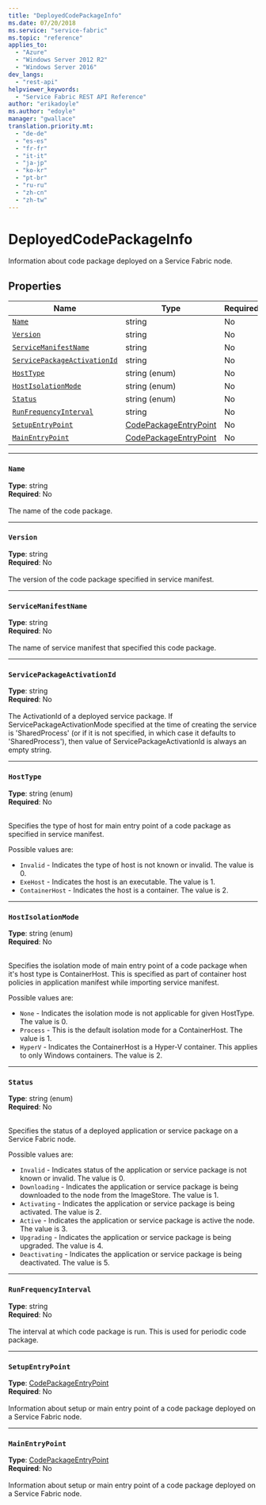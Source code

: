 ```yaml
---
title: "DeployedCodePackageInfo"
ms.date: 07/20/2018
ms.service: "service-fabric"
ms.topic: "reference"
applies_to: 
  - "Azure"
  - "Windows Server 2012 R2"
  - "Windows Server 2016"
dev_langs: 
  - "rest-api"
helpviewer_keywords: 
  - "Service Fabric REST API Reference"
author: "erikadoyle"
ms.author: "edoyle"
manager: "gwallace"
translation.priority.mt: 
  - "de-de"
  - "es-es"
  - "fr-fr"
  - "it-it"
  - "ja-jp"
  - "ko-kr"
  - "pt-br"
  - "ru-ru"
  - "zh-cn"
  - "zh-tw"
---
```

# DeployedCodePackageInfo

Information about code package deployed on a Service Fabric node.

## Properties
| Name | Type | Required |
| --- | --- | --- |
| [`Name`](#name) | string | No |
| [`Version`](#version) | string | No |
| [`ServiceManifestName`](#servicemanifestname) | string | No |
| [`ServicePackageActivationId`](#servicepackageactivationid) | string | No |
| [`HostType`](#hosttype) | string (enum) | No |
| [`HostIsolationMode`](#hostisolationmode) | string (enum) | No |
| [`Status`](#status) | string (enum) | No |
| [`RunFrequencyInterval`](#runfrequencyinterval) | string | No |
| [`SetupEntryPoint`](#setupentrypoint) | [CodePackageEntryPoint](sfclient-v63-model-codepackageentrypoint.md) | No |
| [`MainEntryPoint`](#mainentrypoint) | [CodePackageEntryPoint](sfclient-v63-model-codepackageentrypoint.md) | No |

____
### `Name`
__Type__: string <br/>
__Required__: No<br/>
<br/>
The name of the code package.

____
### `Version`
__Type__: string <br/>
__Required__: No<br/>
<br/>
The version of the code package specified in service manifest.

____
### `ServiceManifestName`
__Type__: string <br/>
__Required__: No<br/>
<br/>
The name of service manifest that specified this code package.

____
### `ServicePackageActivationId`
__Type__: string <br/>
__Required__: No<br/>
<br/>
The ActivationId of a deployed service package. If ServicePackageActivationMode specified at the time of creating the service
is 'SharedProcess' (or if it is not specified, in which case it defaults to 'SharedProcess'), then value of ServicePackageActivationId
is always an empty string.


____
### `HostType`
__Type__: string (enum) <br/>
__Required__: No<br/>
<br/>


Specifies the type of host for main entry point of a code package as specified in service manifest.

Possible values are: 

  - `Invalid` - Indicates the type of host is not known or invalid. The value is 0.
  - `ExeHost` - Indicates the host is an executable. The value is 1.
  - `ContainerHost` - Indicates the host is a container. The value is 2.



____
### `HostIsolationMode`
__Type__: string (enum) <br/>
__Required__: No<br/>
<br/>


Specifies the isolation mode of main entry point of a code package when it's host type is ContainerHost. This is specified as part of container host policies in application manifest while importing service manifest.

Possible values are: 

  - `None` - Indicates the isolation mode is not applicable for given HostType. The value is 0.
  - `Process` - This is the default isolation mode for a ContainerHost. The value is 1.
  - `HyperV` - Indicates the ContainerHost is a Hyper-V container. This applies to only Windows containers. The value is 2.



____
### `Status`
__Type__: string (enum) <br/>
__Required__: No<br/>
<br/>


Specifies the status of a deployed application or service package on a Service Fabric node.


Possible values are: 

  - `Invalid` - Indicates status of the application or service package is not known or invalid. The value is 0.
  - `Downloading` - Indicates the application or service package is being downloaded to the node from the ImageStore. The value is 1.
  - `Activating` - Indicates the application or service package is being activated. The value is 2.
  - `Active` - Indicates the application or service package is active the node. The value is 3.
  - `Upgrading` - Indicates the application or service package is being upgraded. The value is 4.
  - `Deactivating` - Indicates the application or service package is being deactivated. The value is 5.



____
### `RunFrequencyInterval`
__Type__: string <br/>
__Required__: No<br/>
<br/>
The interval at which code package is run. This is used for periodic code package.

____
### `SetupEntryPoint`
__Type__: [CodePackageEntryPoint](sfclient-v63-model-codepackageentrypoint.md) <br/>
__Required__: No<br/>
<br/>
Information about setup or main entry point of a code package deployed on a Service Fabric node.

____
### `MainEntryPoint`
__Type__: [CodePackageEntryPoint](sfclient-v63-model-codepackageentrypoint.md) <br/>
__Required__: No<br/>
<br/>
Information about setup or main entry point of a code package deployed on a Service Fabric node.
